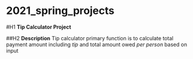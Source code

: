 # 2021_spring_projects

#H1 **Tip Calculator Project**
  
 ##H2 **Description** Tip calculator primary function is to calculate total payment amount including *tip* and total amount owed *per person* based on input

